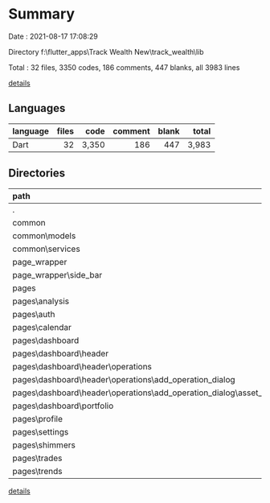 # Summary

Date : 2021-08-17 17:08:29

Directory f:\flutter_apps\Track Wealth New\track_wealth\lib

Total : 32 files,  3350 codes, 186 comments, 447 blanks, all 3983 lines

[details](details.md)

## Languages
| language | files | code | comment | blank | total |
| :--- | ---: | ---: | ---: | ---: | ---: |
| Dart | 32 | 3,350 | 186 | 447 | 3,983 |

## Directories
| path | files | code | comment | blank | total |
| :--- | ---: | ---: | ---: | ---: | ---: |
| . | 32 | 3,350 | 186 | 447 | 3,983 |
| common | 10 | 968 | 151 | 183 | 1,302 |
| common\models | 6 | 509 | 32 | 77 | 618 |
| common\services | 2 | 251 | 87 | 71 | 409 |
| page_wrapper | 2 | 112 | 0 | 16 | 128 |
| page_wrapper\side_bar | 1 | 85 | 0 | 11 | 96 |
| pages | 19 | 2,135 | 25 | 234 | 2,394 |
| pages\analysis | 1 | 17 | 2 | 5 | 24 |
| pages\auth | 2 | 541 | 3 | 40 | 584 |
| pages\calendar | 1 | 15 | 0 | 3 | 18 |
| pages\dashboard | 10 | 1,409 | 20 | 164 | 1,593 |
| pages\dashboard\header | 6 | 724 | 15 | 88 | 827 |
| pages\dashboard\header\operations | 3 | 472 | 12 | 48 | 532 |
| pages\dashboard\header\operations\add_operation_dialog | 2 | 352 | 11 | 38 | 401 |
| pages\dashboard\header\operations\add_operation_dialog\asset_search | 1 | 81 | 0 | 14 | 95 |
| pages\dashboard\portfolio | 3 | 551 | 4 | 59 | 614 |
| pages\profile | 1 | 35 | 0 | 6 | 41 |
| pages\settings | 1 | 15 | 0 | 3 | 18 |
| pages\shimmers | 1 | 73 | 0 | 7 | 80 |
| pages\trades | 1 | 15 | 0 | 3 | 18 |
| pages\trends | 1 | 15 | 0 | 3 | 18 |

[details](details.md)